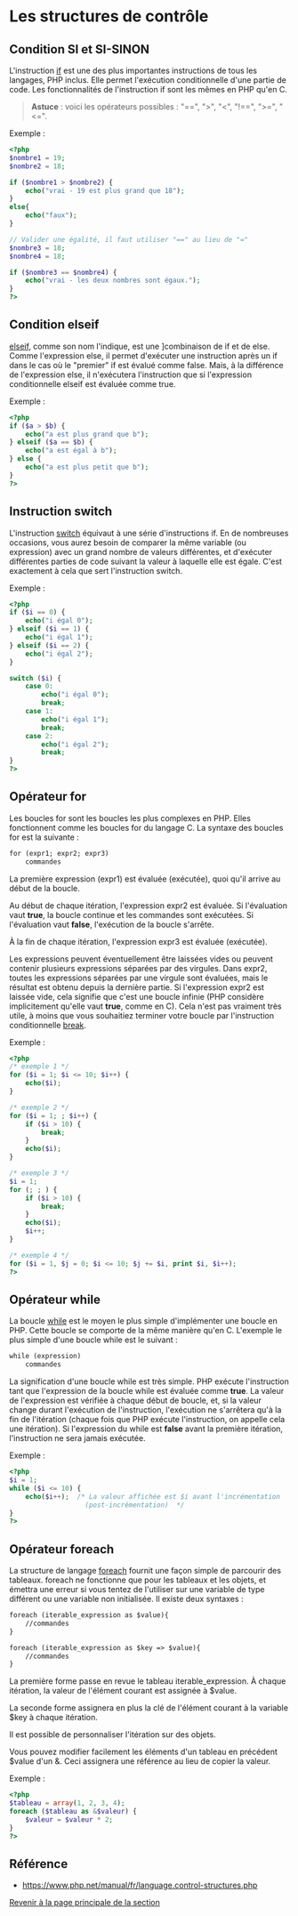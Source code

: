 # Les structures de contrôle

## Condition SI et SI-SINON

L'instruction [if](https://www.php.net/manual/fr/control-structures.if.php) est une des plus importantes instructions de tous les langages, PHP inclus. Elle permet l'exécution conditionnelle d'une partie de code. Les fonctionnalités de l'instruction if sont les mêmes en PHP qu'en C.

> **Astuce** : voici les opérateurs possibles : "==", ">", "<", "!==", ">=", "<=".

Exemple :

```php
<?php
$nombre1 = 19;
$nombre2 = 18;

if ($nombre1 > $nombre2) {
    echo("vrai - 19 est plus grand que 18");
}
else{
    echo("faux");
}

// Valider une égalité, il faut utiliser "==" au lieu de "="
$nombre3 = 18;
$nombre4 = 18;

if ($nombre3 == $nombre4) {
    echo("vrai - les deux nombres sont égaux.");
}
?>
```

## Condition elseif

[elseif](https://www.php.net/manual/fr/control-structures.elseif.php), comme son nom l'indique, est une ]combinaison de if et de else. Comme l'expression else, il permet d'exécuter une instruction après un if dans le cas où le "premier" if est évalué comme false. Mais, à la différence de l'expression else, il n'exécutera l'instruction que si l'expression conditionnelle elseif est évaluée comme true.

Exemple :

```php
<?php
if ($a > $b) {
    echo("a est plus grand que b");
} elseif ($a == $b) {
    echo("a est égal à b");
} else {
    echo("a est plus petit que b");
}
?>
```

## Instruction switch

L'instruction [switch](https://www.php.net/manual/fr/control-structures.switch.php) équivaut à une série d'instructions if. En de nombreuses occasions, vous aurez besoin de comparer la même variable (ou expression) avec un grand nombre de valeurs différentes, et d'exécuter différentes parties de code suivant la valeur à laquelle elle est égale. C'est exactement à cela que sert l'instruction switch.

Exemple :

```php
<?php
if ($i == 0) {
    echo("i égal 0");
} elseif ($i == 1) {
    echo("i égal 1");
} elseif ($i == 2) {
    echo("i égal 2");
}

switch ($i) {
    case 0:
        echo("i égal 0");
        break;
    case 1:
        echo("i égal 1");
        break;
    case 2:
        echo("i égal 2");
        break;
}
?>
```

## Opérateur for

Les boucles for sont les boucles les plus complexes en PHP. Elles fonctionnent comme les boucles for du langage C. La syntaxe des boucles for est la suivante :

```txt
for (expr1; expr2; expr3)
    commandes
```

La première expression (expr1) est évaluée (exécutée), quoi qu'il arrive au début de la boucle.

Au début de chaque itération, l'expression expr2 est évaluée. Si l'évaluation vaut __true__, la boucle continue et les commandes sont exécutées. Si l'évaluation vaut __false__, l'exécution de la boucle s'arrête.

À la fin de chaque itération, l'expression expr3 est évaluée (exécutée).

Les expressions peuvent éventuellement être laissées vides ou peuvent contenir plusieurs expressions séparées par des virgules. Dans expr2, toutes les expressions séparées par une virgule sont évaluées, mais le résultat est obtenu depuis la dernière partie. Si l'expression expr2 est laissée vide, cela signifie que c'est une boucle infinie (PHP considère implicitement qu'elle vaut __true__, comme en C). Cela n'est pas vraiment très utile, à moins que vous souhaitiez terminer votre boucle par l'instruction conditionnelle [break](https://www.php.net/manual/fr/control-structures.break.php).

Exemple :

```php
<?php
/* exemple 1 */
for ($i = 1; $i <= 10; $i++) {
    echo($i);
}

/* exemple 2 */
for ($i = 1; ; $i++) {
    if ($i > 10) {
        break;
    }
    echo($i);
}

/* exemple 3 */
$i = 1;
for (; ; ) {
    if ($i > 10) {
        break;
    }
    echo($i);
    $i++;
}

/* exemple 4 */
for ($i = 1, $j = 0; $i <= 10; $j += $i, print $i, $i++);
?>
```

## Opérateur while

La boucle [while](https://www.php.net/manual/fr/control-structures.while.php) est le moyen le plus simple d'implémenter une boucle en PHP. Cette boucle se comporte de la même manière qu'en C. L'exemple le plus simple d'une boucle while est le suivant :

```txt
while (expression)
    commandes
```

La signification d'une boucle while est très simple. PHP exécute l'instruction tant que l'expression de la boucle while est évaluée comme __true__. La valeur de l'expression est vérifiée à chaque début de boucle, et, si la valeur change durant l'exécution de l'instruction, l'exécution ne s'arrêtera qu'à la fin de l'itération (chaque fois que PHP exécute l'instruction, on appelle cela une itération). Si l'expression du while est __false__ avant la première itération, l'instruction ne sera jamais exécutée.

Exemple :

```php
<?php
$i = 1;
while ($i <= 10) {
    echo($i++);  /* La valeur affichée est $i avant l'incrémentation
                   (post-incrémentation)  */
}
?>
```

## Opérateur foreach

La structure de langage [foreach](https://www.php.net/manual/fr/control-structures.foreach.php) fournit une façon simple de parcourir des tableaux. foreach ne fonctionne que pour les tableaux et les objets, et émettra une erreur si vous tentez de l'utiliser sur une variable de type différent ou une variable non initialisée. Il existe deux syntaxes :

```txt
foreach (iterable_expression as $value){
    //commandes
}

foreach (iterable_expression as $key => $value){
    //commandes
}
```

La première forme passe en revue le tableau iterable_expression. À chaque itération, la valeur de l'élément courant est assignée à $value.

La seconde forme assignera en plus la clé de l'élément courant à la variable $key à chaque itération.

Il est possible de personnaliser l'itération sur des objets.

Vous pouvez modifier facilement les éléments d'un tableau en précédent $value d'un &. Ceci assignera une référence au lieu de copier la valeur.

Exemple :

```php
<?php
$tableau = array(1, 2, 3, 4);
foreach ($tableau as &$valeur) {
    $valeur = $valeur * 2;
}
?>
```

## Référence

- <https://www.php.net/manual/fr/language.control-structures.php>

[Revenir à la page principale de la section](README.md)
